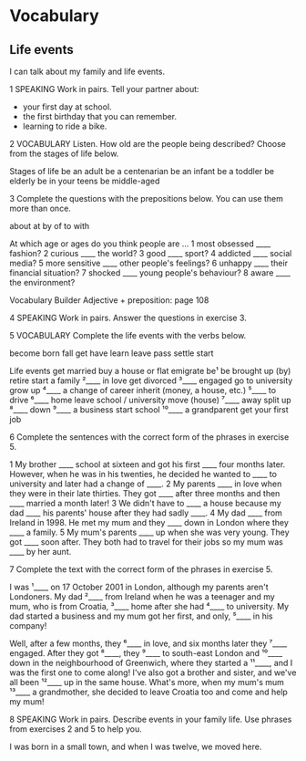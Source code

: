 # Vocabulary

## Life events

I can talk about my family and life events.

1 SPEAKING Work in pairs. Tell your partner about:
- your first day at school.
- the first birthday that you can remember.
- learning to ride a bike.

2 VOCABULARY Listen. How old are the people being described? Choose from the stages of life below.

Stages of life
be an adult   be a centenarian   be an infant
be a toddler   be elderly   be in your teens
be middle-aged

3 Complete the questions with the prepositions below. You can use them more than once.

about   at   by   of   to   with

At which age or ages do you think people are ...
1 most obsessed ____ fashion?
2 curious ____ the world?
3 good ____ sport?
4 addicted ____ social media?
5 more sensitive ____ other people's feelings?
6 unhappy ____ their financial situation?
7 shocked ____ young people's behaviour?
8 aware ____ the environment?

Vocabulary Builder Adjective + preposition: page 108

4 SPEAKING Work in pairs. Answer the questions in exercise 3.

5 VOCABULARY Complete the life events with the verbs below.

become   born   fall   get   have   learn   leave   pass
settle   start

Life events   get married   buy a house or flat
emigrate   be¹   be brought up (by)   retire
start a family   ²____ in love   get divorced
³____ engaged   go to university   grow up
⁴____ a change of career   inherit (money, a house, etc.)
⁵____ to drive   ⁶____ home   leave school / university
move (house)   ⁷____ away   split up   ⁸____ down
⁹____ a business   start school   ¹⁰____ a grandparent
get your first job

6 Complete the sentences with the correct form of the phrases in exercise 5.

1 My brother ____ school at sixteen and got his first ____ four months later. However, when he was in his twenties, he decided he wanted to ____ to university and later had a change of ____.
2 My parents ____ in love when they were in their late thirties. They got ____ after three months and then ____ married a month later!
3 We didn't have to ____ a house because my dad ____ his parents' house after they had sadly ____.
4 My dad ____ from Ireland in 1998. He met my mum and they ____ down in London where they ____ a family.
5 My mum's parents ____ up when she was very young. They got ____ soon after. They both had to travel for their jobs so my mum was ____ by her aunt.

7 Complete the text with the correct form of the phrases in exercise 5.

I was ¹____ on 17 October 2001 in London, although my parents aren't Londoners. My dad ²____ from Ireland when he was a teenager and my mum, who is from Croatia, ³____ home after she had ⁴____ to university. My dad started a business and my mum got her first, and only, ⁵____ in his company!

Well, after a few months, they ⁶____ in love, and six months later they ⁷____ engaged. After they got ⁸____, they ⁹____ to south-east London and ¹⁰____ down in the neighbourhood of Greenwich, where they started a ¹¹____, and I was the first one to come along! I've also got a brother and sister, and we've all been ¹²____ up in the same house. What's more, when my mum's mum ¹³____ a grandmother, she decided to leave Croatia too and come and help my mum!

8 SPEAKING Work in pairs. Describe events in your family life. Use phrases from exercises 2 and 5 to help you.

I was born in a small town, and when I was twelve, we moved here.